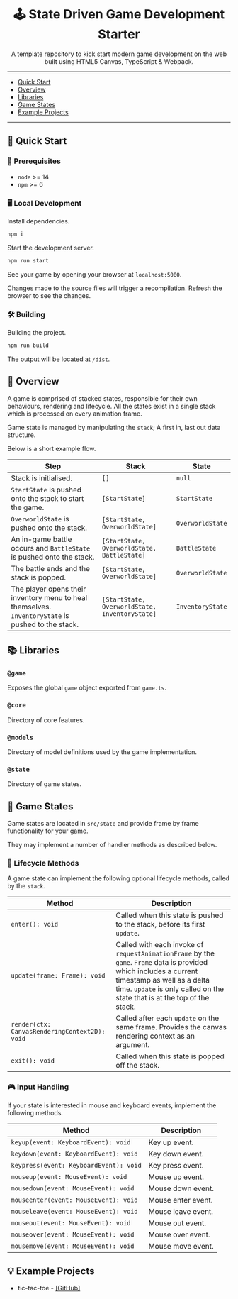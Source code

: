 <h1 align="center">
  🕹️ State Driven Game Development Starter
</h1>

<p align="center">
  A template repository to kick start modern game development on the web built using HTML5 Canvas, TypeScript & Webpack.
</p>

---

- [Quick Start](#quick-start)
- [Overview](#overview)
- [Libraries](#libraries)
- [Game States](#game-states)
- [Example Projects](#examples)

---

<h2 id="quick-start">🚀 Quick Start</h2>

### 🛑 Prerequisites

- `node` >= 14
- `npm` >= 6

### 🖥️ Local Development

Install dependencies.

```bash
npm i
```

Start the development server.

```bash
npm run start
```

See your game by opening your browser at `localhost:5000`.

Changes made to the source files will trigger a recompilation. Refresh the browser to see the changes.

### 🛠️ Building

Building the project.

```bash
npm run build
```

The output will be located at `/dist`.

<h2 id="overview">📖 Overview</h2>

A game is comprised of stacked states, responsible for their own behaviours, rendering and lifecycle. All the states exist in a single stack which is processed on every animation frame.

Game state is managed by manipulating the `stack`; A first in, last out data structure.

Below is a short example flow.

| Step                                                                                               | Stack                                          | State            |
| -------------------------------------------------------------------------------------------------- | ---------------------------------------------- | ---------------- |
| Stack is initialised.                                                                              | `[]`                                           | `null`           |
| `StartState` is pushed onto the stack to start the game.                                           | `[StartState]`                                 | `StartState`     |
| `OverworldState` is pushed onto the stack.                                                         | `[StartState, OverworldState]`                 | `OverworldState` |
| An in-game battle occurs and `BattleState` is pushed onto the stack.                               | `[StartState, OverworldState, BattleState]`    | `BattleState`    |
| The battle ends and the stack is popped.                                                           | `[StartState, OverworldState]`                 | `OverworldState` |
| The player opens their inventory menu to heal themselves. `InventoryState` is pushed to the stack. | `[StartState, OverworldState, InventoryState]` | `InventoryState` |

<h2 id="libraries">📚 Libraries</h2>

### `@game`

Exposes the global `game` object exported from `game.ts`.

### `@core`

Directory of core features.

### `@models`

Directory of model definitions used by the game implementation.

### `@state`

Directory of game states.

<h2 id="game-states">🧩 Game States</h2>

Game states are located in `src/state` and provide frame by frame functionality for your game.

They may implement a number of handler methods as described below.

### 🔄 Lifecycle Methods

A game state can implement the following optional lifecycle methods, called by the `stack`.

| Method                                        | Description                                                                                                                                                                                                                  |
| --------------------------------------------- | ---------------------------------------------------------------------------------------------------------------------------------------------------------------------------------------------------------------------------- |
| `enter(): void`                               | Called when this state is pushed to the stack, before its first `update`.                                                                                                                                                    |
| `update(frame: Frame): void`                  | Called with each invoke of `requestAnimationFrame` by the `game`. `Frame` data is provided which includes a current timestamp as well as a delta time. `update` is only called on the state that is at the top of the stack. |
| `render(ctx: CanvasRenderingContext2D): void` | Called after each `update` on the same frame. Provides the canvas rendering context as an argument.                                                                                                                          |
| `exit(): void`                                | Called when this state is popped off the stack.                                                                                                                                                                              |

### 🎮 Input Handling

If your state is interested in mouse and keyboard events, implement the following methods.

| Method                                 | Description        |
| -------------------------------------- | ------------------ |
| `keyup(event: KeyboardEvent): void`    | Key up event.      |
| `keydown(event: KeyboardEvent): void`  | Key down event.    |
| `keypress(event: KeyboardEvent): void` | Key press event.   |
| `mouseup(event: MouseEvent): void`     | Mouse up event.    |
| `mousedown(event: MouseEvent): void`   | Mouse down event.  |
| `mouseenter(event: MouseEvent): void`  | Mouse enter event. |
| `mouseleave(event: MouseEvent): void`  | Mouse leave event. |
| `mouseout(event: MouseEvent): void`    | Mouse out event.   |
| `mouseover(event: MouseEvent): void`   | Mouse over event.  |
| `mousemove(event: MouseEvent): void`   | Mouse move event.  |

<h2 id="examples">💡 Example Projects</h2>

- tic-tac-toe - [[GitHub]](https://github.com/brookesb91/tic-tac-toe)
